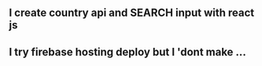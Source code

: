 <h2>I create country api and SEARCH input with react js </h2>
<h2>I try firebase hosting deploy but I 'dont make ...</h2>
